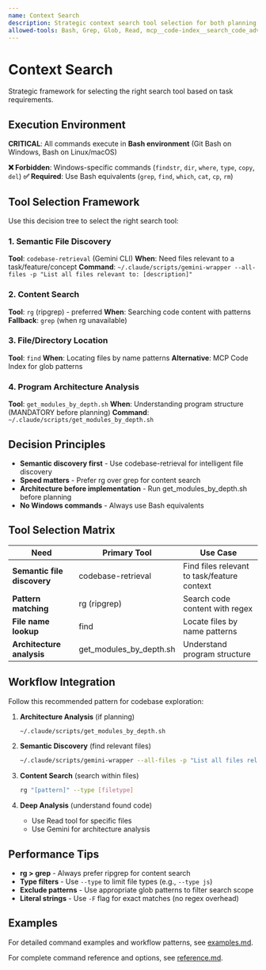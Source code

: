 ```yaml
---
name: Context Search
description: Strategic context search tool selection for both planning and execution phases. Use during PLANNING (analyzing architecture, understanding existing code structure, gathering context) and EXECUTION (searching files, discovering implementations, locating dependencies). Triggers include "search for", "find files", "locate code", "analyze structure", "understand codebase", or when planning/implementing features. MANDATORY before any planning or implementation tasks.
allowed-tools: Bash, Grep, Glob, Read, mcp__code-index__search_code_advanced, mcp__code-index__find_files
---
```


# Context Search

Strategic framework for selecting the right search tool based on task requirements.

## Execution Environment

**CRITICAL**: All commands execute in **Bash environment** (Git Bash on Windows, Bash on Linux/macOS)

**❌ Forbidden**: Windows-specific commands (`findstr`, `dir`, `where`, `type`, `copy`, `del`)
**✅ Required**: Use Bash equivalents (`grep`, `find`, `which`, `cat`, `cp`, `rm`)

## Tool Selection Framework

Use this decision tree to select the right search tool:

### 1. Semantic File Discovery
**Tool**: `codebase-retrieval` (Gemini CLI)
**When**: Need files relevant to a task/feature/concept
**Command**: `~/.claude/scripts/gemini-wrapper --all-files -p "List all files relevant to: [description]"`

### 2. Content Search
**Tool**: `rg` (ripgrep) - preferred
**When**: Searching code content with patterns
**Fallback**: `grep` (when rg unavailable)

### 3. File/Directory Location
**Tool**: `find`
**When**: Locating files by name patterns
**Alternative**: MCP Code Index for glob patterns

### 4. Program Architecture Analysis
**Tool**: `get_modules_by_depth.sh`
**When**: Understanding program structure (MANDATORY before planning)
**Command**: `~/.claude/scripts/get_modules_by_depth.sh`

## Decision Principles

- **Semantic discovery first** - Use codebase-retrieval for intelligent file discovery
- **Speed matters** - Prefer rg over grep for content search
- **Architecture before implementation** - Run get_modules_by_depth.sh before planning
- **No Windows commands** - Always use Bash equivalents

## Tool Selection Matrix

| Need | Primary Tool | Use Case |
|------|-------------|----------|
| **Semantic file discovery** | codebase-retrieval | Find files relevant to task/feature context |
| **Pattern matching** | rg (ripgrep) | Search code content with regex |
| **File name lookup** | find | Locate files by name patterns |
| **Architecture analysis** | get_modules_by_depth.sh | Understand program structure |

## Workflow Integration

Follow this recommended pattern for codebase exploration:

1. **Architecture Analysis** (if planning)
   ```bash
   ~/.claude/scripts/get_modules_by_depth.sh
   ```

2. **Semantic Discovery** (find relevant files)
   ```bash
   ~/.claude/scripts/gemini-wrapper --all-files -p "List all files relevant to: [task]"
   ```

3. **Content Search** (search within files)
   ```bash
   rg "[pattern]" --type [filetype]
   ```

4. **Deep Analysis** (understand found code)
   - Use Read tool for specific files
   - Use Gemini for architecture analysis

## Performance Tips

- **rg > grep** - Always prefer ripgrep for content search
- **Type filters** - Use `--type` to limit file types (e.g., `--type js`)
- **Exclude patterns** - Use appropriate glob patterns to filter search scope
- **Literal strings** - Use `-F` flag for exact matches (no regex overhead)

## Examples

For detailed command examples and workflow patterns, see [examples.md](examples.md).

For complete command reference and options, see [reference.md](reference.md).
